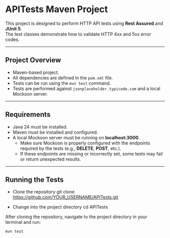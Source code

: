 # APITests Maven Project

This project is designed to perform HTTP API tests using **Rest Assured** and **JUnit 5**.  
The test classes demonstrate how to validate HTTP 4xx and 5xx error codes.

---

## Project Overview

- Maven-based project.
- All dependencies are defined in the `pom.xml` file.
- Tests can be run using the `mvn test` command.
- Tests are performed against `jsonplaceholder.typicode.com` and a local Mockoon server.

---

## Requirements

- Java 24 must be installed.
- Maven must be installed and configured.
- A local Mockoon server must be running on **localhost:3000**.
    - Make sure Mockoon is properly configured with the endpoints required by the tests (e.g., **DELETE**, **POST**, etc.).
    - If these endpoints are missing or incorrectly set, some tests may fail or return unexpected results.


---

## Running the Tests

- Clone the repository
git clone https://github.com/YOUR_USERNAME/APITests.git

- Change into the project directory
cd APITests

After cloning the repository, navigate to the project directory in your terminal and run:

```bash
mvn test

